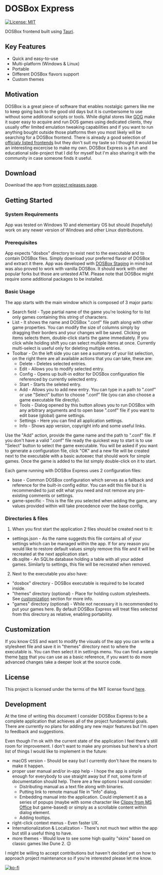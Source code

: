 # DOSBox Express
[![License: MIT](https://img.shields.io/badge/License-MIT-yellow.svg)](LICENSE.txt)

DOSBox frontend built using [Tauri](https://tauri.app/).
## Key Features
- Quick and easy-to-use
- Multi-platform (Windows & Linux)
- Portable
- Different DOSBox flavors support
- Custom themes
## Motivation
DOSBox is a great piece of software that enables nostalgic gamers like me to keep going back to the good old days but it is cumbersome to use without some additional scripts or tools. While digital stores like [GOG](https://www.gog.com/) make it super easy to acquire and run DOS games using dedicated clients, they usually offer limited emulation tweaking capabilities and if you want to run anything bought outside those platforms then you most likely will be searching for a DOSBox frontend. There is already a good selection of [officialy listed frontends](https://www.dosbox.com/wiki/DOSBoxFrontends) but they don't suit my taste so I thought it would be an interesting excercise to make my own. DOSBox Express is a fun and educational side-project that I did for myself but I'm also sharing it with the community in case someone finds it useful.
## Download
Download the app from [project releases page](https://github.com/robert-ryu7/dosbox-express/releases).
## Getting Started
### System Requirements
App was tested on Windows 10 and elementary OS but should (hopefully) work on any newer version of Windows and other Linux distributions.
### Prerequisites
App expects "dosbox" directory to exist next to the executable and to contain DOSBox files. Simply download your preferred flavor of DOSBox and extract it there. App was developed with [DOSBox Staging](https://dosbox-staging.github.io/) in mind but was also proved to work with vanilla DOSBox. It should work with other popular forks but those are untested ATM. Please note that DOSBox might require some additional packages to be installed.
### Basic Usage
The app starts with the main window which is composed of 3 major parts:
- Search field - Type partial name of the game you're looking for to list only games containing this string of characters. 
- List - It shows the name and DOSBox ".conf" file path along with other game properties. You can modify the size of columns simply by dragging their borders and your changes will be saved. Clicking on items selects them, double-click starts the game immediately. If you click while holding shift you can select multiple items at once. Currently multi-select is useful only for deleting multiple entries.
- Toolbar - On the left side you can see a summary of your list selection, on the right there are all available actions that you can take, these are:
    - Delete - Deletes selected entries.
    - Edit - Allows you to modify selected entry.
    - Config - Opens up built-in editor for DOSBox configuration file referenced by currently selected entry.
    - Start - Starts the seleted entry.
    - Add - Allows you to add new entry. You can type in a path to ".conf" or use "Select" button to choose ".conf" file (you can also choose a game executable file directly).
    - Tools - Dialog opened by this button allows you to run DOSBox with any arbitrary arguments and to open base ".conf" file if you want to edit base (global) game settings.
    - Settings - Here you can find all application settings.
    - Info - Shows app version, copyright info and some useful links.

Use the "Add" action, provide the game name and the path to ".conf" file. If you don't have a valid ".conf" file ready the quickest way to start is to use "Select" button to select the game executable. You will be asked if you want to generate a configuration file, click "OK" and a new file will be created next to the executable with a basic autoexec that should work for simple games. Once the game is added to the list simply double-click on it to start.

Each game running with DOSBox Express uses 2 configuration files:
- base - Common DOSBox configuration which serves as a fallback and reference for the built-in config editor. You can edit this file but it is recommended to just edit what you need and not remove any pre-existing comments or settings.
- game-specific - This is the file you selected when adding the game, any values provided within will take precedence over the base config.

### Directories & files
1. When you first start the application 2 files should be created next to it:
- settings.json - As the name suggests this file contains all of your settings which can be managed within the app. If for any reason you would like to restore default values simply remove this file and it will be recreated at the next application start.
- db.sqlite - An SQLite database holding a table with all your added games. Similarly to settings, this file will be recreated when removed.
2. Next to the executable you also have:
- "dosbox" directory - DOSBox executable is required to be located inside.
- "themes" directory (optional) - Place for holding custom stylesheets. See [customization](#customization) section for more info.
- "games" directory (optional) - While not necessary it is recommended to put your games here. By default DOSBox Express will treat files selected from this directory as relative, enabling portability.
## Customization
If you know CSS and want to modify the visuals of the app you can write a stylesheet file and save it in "themes" directory next to where the executable is. You can then select it in settings menu. You can find a sample theme [here](static/themes/heroic-sample.css) that you can use as a basic reference, if you want to do more advanced changes take a deeper look at the source code.
## License
This project is licensed under the terms of the MIT license found [here](LICENSE.txt).
## Development
At the time of writing this document I consider DOSBox Express to be a complete application that achieves all of the project fundamental goals. There are currently no plans for adding any new major features but I'm open to feedback and suggestions.

Even though I'm ok with the current state of the application I feel there's still room for improvement. I don't want to make any promises but here's a short list of things I would like to implement in the future:
- macOS version - Should be easy but I currently don't have the means to make it happen.
- proper user manual and/or in-app help - I hope the app is simple enough for everybody to use straight away but if not, some form of documentation should help. There are a few options I would consider:
    - Distributing manual as a text file along with binaries.
    - Putting link to remote manual file in "Info" dialog.
    - Embedding manual into the application. Could implement it as a series of popups (maybe with some character like [Clippy from MS Office](https://en.wikipedia.org/wiki/Office_Assistant) but game-based) or simply as a scrollable content within dialog element.
    - Adding tooltips.
- right-click context menus - Even faster UX.
- Internationalization & Localization - There's not much text within the app but still a useful thing to have.
- more themes - Would love to see some high quality "skins" based on classic games like Dune 2. :wink:

I might be willing to accept contributions but haven't decided yet on how to approach project maintenance so if you're interested please let me know.

[![ko-fi](https://ko-fi.com/img/githubbutton_sm.svg)](https://ko-fi.com/T6T0P3186)